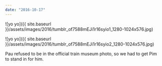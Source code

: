 ```yaml
---
date: "2016-10-17"
---
```


![yo yo]({{ site.baseurl }}/assets/images/2016/tumblr_of7588mEJi1r16syio1_1280-1024x576.jpg)

![yo yo]({{ site.baseurl }}/assets/images/2016/tumblr_of7588mEJi1r16syio2_1280-1024x576.jpg)

Pau refused to be in the official train museum photo, so we had to get Pim to stand in for him.
